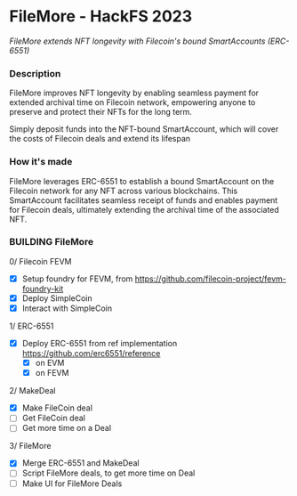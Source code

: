 # FileMore - HackFS 2023


*FileMore extends NFT longevity with Filecoin's bound SmartAccounts (ERC-6551)*


### Description
FileMore improves NFT longevity  by enabling seamless payment for extended archival time on Filecoin network, empowering anyone to preserve and protect their NFTs for the long term.

Simply deposit funds into the NFT-bound SmartAccount, which will cover the costs of Filecoin deals and extend its lifespan

### How it's made
FileMore leverages ERC-6551 to establish a bound SmartAccount on the Filecoin network for any NFT across various blockchains. This SmartAccount facilitates seamless receipt of funds and enables payment for Filecoin deals, ultimately extending the archival time of the associated NFT.

### BUILDING FileMore

0/ Filecoin FEVM
- [x] Setup foundry for FEVM, from
https://github.com/filecoin-project/fevm-foundry-kit
- [x] Deploy SimpleCoin
- [x] Interact with SimpleCoin

1/ ERC-6551
- [x] Deploy ERC-6551 from ref implementation
https://github.com/erc6551/reference
    - [x] on EVM
    - [x] on FEVM

2/ MakeDeal
- [x] Make FileCoin deal
- [ ] Get FileCoin deal
- [ ] Get more time on a Deal

3/ FileMore
- [x] Merge ERC-6551 and MakeDeal
- [ ] Script FileMore deals, to get more time on Deal
- [ ] Make UI for FileMore Deals
